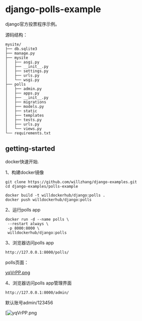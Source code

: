 # django-polls-example

django官方投票程序示例。

源码结构：

```shell
mysite/
├── db.sqlite3
├── manage.py
├── mysite
│   ├── asgi.py
│   ├── __init__.py
│   ├── settings.py
│   ├── urls.py
│   └── wsgi.py
├── polls
│   ├── admin.py
│   ├── apps.py
│   ├── __init__.py
│   ├── migrations
│   ├── models.py
│   ├── static
│   ├── templates
│   ├── tests.py
│   ├── urls.py
│   └── views.py
└── requirements.txt
```

## getting-started

docker快速开始.

1、构建docker镜像
```shell
git clone https://github.com/willzhang/django-examples.git
cd django-examples/polls-example

docker build -t willdockerhub/django:polls .
docker push willdockerhub/django:polls
```

2、运行polls app
```shell
docker run -d --name polls \
 --restart always \
 -p 8000:8000 \
 willdockerhub/django:polls
```
 
3、浏览器访问polls app
```shell
http://127.0.0.1:8000/polls/
```
 
polls页面：
 
[yqVrPP.png](https://imgtu.com/i/6YXpkV)

4、浏览器访问polls app管理界面

```shell
http://127.0.0.1:8000/admin/
```

默认账号admin/123456

[![yqVrPP.png](https://imgtu.com/i/6YOzT0)

